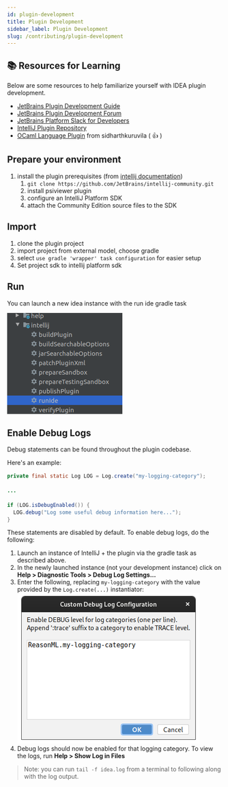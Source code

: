 ```yaml
---
id: plugin-development
title: Plugin Development
sidebar_label: Plugin Development
slug: /contributing/plugin-development
---
```


## 📚 Resources for Learning

Below are some resources to help familiarize yourself with IDEA plugin development.

 - [JetBrains Plugin Development Guide](https://jetbrains.org/intellij/sdk/docs/basics/getting_started.html)
 - [JetBrains Plugin Development Forum](https://intellij-support.jetbrains.com/hc/en-us/community/topics/200366979-IntelliJ-IDEA-Open-API-and-Plugin-Development)
 - [JetBrains Platform Slack for Developers](https://intellij-support.jetbrains.com/hc/en-us/community/posts/360006494439--ANN-JetBrains-Platform-Slack-for-Plugin-Developers)
 - [IntelliJ Plugin Repository](https://github.com/JetBrains/intellij-plugins)
 - [OCaml Language Plugin](https://github.com/sidharthkuruvila/ocaml-ide) from sidharthkuruvila ( :+1: )

## Prepare your environment

1. install the plugin prerequisites (from [intellij documentation](http://www.jetbrains.org/intellij/sdk/docs/tutorials/custom_language_support/prerequisites.html))
   1. `git clone https://github.com/JetBrains/intellij-community.git`
   1. install psiviewer plugin
   1. configure an IntelliJ Platform SDK
   1. attach the Community Edition source files to the SDK

## Import

1. clone the plugin project
1. import project from external model, choose gradle
1. select ```use gradle 'wrapper' task configuration``` for easier setup
1. Set project sdk to intellij platform sdk

## Run

You can launch a new idea instance with the run ide gradle task

![](../../static/img/run_ide.png)


## Enable Debug Logs

Debug statements can be found throughout the plugin codebase.
 
Here's an example:
```java
private final static Log LOG = Log.create("my-logging-category");

...

if (LOG.isDebugEnabled()) {
  LOG.debug("Log some useful debug information here...");
}
```

These statements are disabled by default. To enable debug logs, do the following:
 1. Launch an instance of IntelliJ + the plugin via the gradle task as described above.
 2. In the newly launched instance (not your development instance) click on **Help > Diagnostic Tools > Debug Log Settings...**
 3. Enter the following, replacing `my-logging-category` with the value provided by the `Log.create(...)` instantiator:
    ![Log Configuration](../../static/img/enable-logging.png)
 4. Debug logs should now be enabled for that logging category. To view the logs, run **Help > Show Log in Files**
 > Note: you can run `tail -f idea.log` from a terminal to following along with the log output.
 
